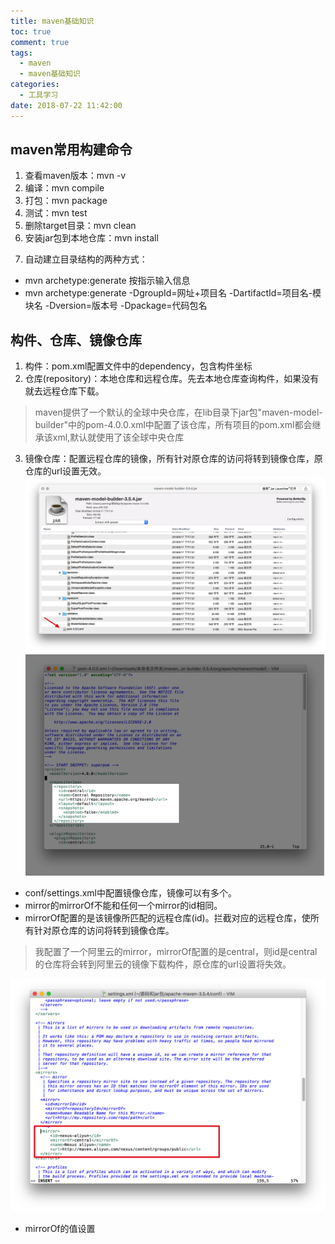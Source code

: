 ```yaml
---
title: maven基础知识
toc: true
comment: true
tags:
  - maven
  - maven基础知识
categories:
  - 工具学习
date: 2018-07-22 11:42:00
---
```

## maven常用构建命令
1. 查看maven版本：mvn -v
2. 编译：mvn compile
3. 打包：mvn package
4. 测试：mvn test
5. 删除target目录：mvn clean
6. 安装jar包到本地仓库：mvn install
<!--more-->

7. 自动建立目录结构的两种方式：

* mvn archetype:generate 按指示输入信息
* mvn archetype:generate 
-DgroupId=网址+项目名 
-DartifactId=项目名-模块名
-Dversion=版本号 
-Dpackage=代码包名

## 构件、仓库、镜像仓库
1. 构件：pom.xml配置文件中的dependency，包含构件坐标
2. 仓库(repository)：本地仓库和远程仓库。先去本地仓库查询构件，如果没有就去远程仓库下载。
> maven提供了一个默认的全球中央仓库，在lib目录下jar包"maven-model-builder"中的pom-4.0.0.xml中配置了该仓库，所有项目的pom.xml都会继承该xml,默认就使用了该全球中央仓库


3. 镜像仓库：配置远程仓库的镜像，所有针对原仓库的访问将转到镜像仓库，原仓库的url设置无效。
![maven-model-builde](maven基础知识/maven-model-builder.png)
![maven-pom.4.0.0.xm](maven基础知识/maven-pom.4.0.0.xml.png)


* conf/settings.xml中配置镜像仓库，镜像可以有多个。
* mirror的mirrorOf不能和任何一个mirror的id相同。
* mirrorOf配置的是该镜像所匹配的远程仓库(id)。拦截对应的远程仓库，使所有针对原仓库的访问将转到镜像仓库。

> 我配置了一个阿里云的mirror，mirrorOf配置的是central，则id是central的仓库将会转到阿里云的镜像下载构件，原仓库的url设置将失效。

![maven-settings](maven基础知识/maven-settings.png)

* mirrorOf的值设置




